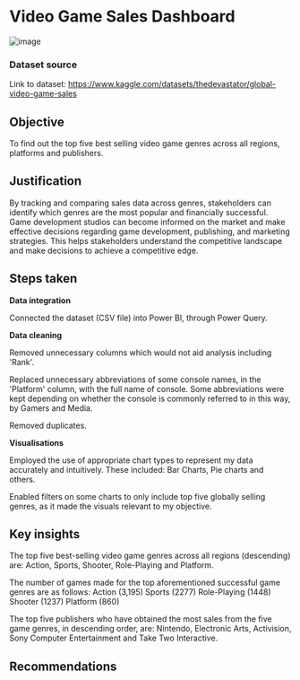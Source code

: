 # **Video Game Sales Dashboard**
![image](https://github.com/mohammedwasim1/Video-Game-Sales-Dashboard/assets/121304144/f30c22e9-b14a-46d1-9bc2-338e5af8d988)

### **Dataset source**

Link to dataset: https://www.kaggle.com/datasets/thedevastator/global-video-game-sales

## **Objective**

To find out the top five best selling video game genres across all regions, platforms and publishers.

## **Justification**

By tracking and comparing sales data across genres, stakeholders can identify which genres are the most popular and financially successful. Game development studios can become informed on the market and make effective decisions regarding game development, publishing, and marketing strategies. This helps stakeholders understand the competitive landscape and make decisions to achieve a competitive edge.

## **Steps taken**
**Data integration**
  
  Connected the dataset (CSV file) into Power BI, through Power Query.

**Data cleaning**
  
  Removed unnecessary columns which would not aid analysis including 'Rank'.
  
  Replaced unnecessary abbreviations of some console names, in the 'Platform' column, with the full name of console. Some abbreviations were kept depending on whether the console is commonly referred to in this way, by Gamers and Media.
  
  Removed duplicates.
  
**Visualisations**
  
  Employed the use of appropriate chart types to represent my data accurately and intuitively. These included: Bar Charts, Pie charts and others.
  
  Enabled filters on some charts to only include top five globally selling genres, as it made the visuals relevant to my objective.

## **Key insights**
The top five best-selling video game genres across all regions (descending) are: Action, Sports, Shooter, Role-Playing and Platform.

The number of games made for the top aforementioned successful game genres are as follows: 
Action (3,195)
Sports (2277)
Role-Playing (1448)
Shooter (1237)
Platform (860)

The top five publishers who have obtained the most sales from the five game genres, in descending order, are: Nintendo, Electronic Arts, Activision, Sony Computer Entertainment and Take Two Interactive.
## **Recommendations**
